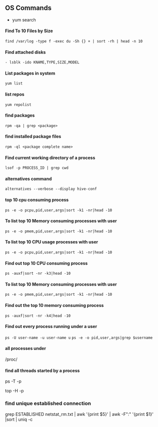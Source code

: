 ## OS Commands
* yum search

#### Find To 10 Files by Size
`find /var/log -type f -exec du -Sh {} + | sort -rh | head -n 10`

#### Find attached disks
`- lsblk -ido KNAME,TYPE,SIZE,MODEL`

#### List packages in system
`yum list`

#### list repos
`yum repolist`

#### find packages
`rpm -qa | grep <package>`

#### find installed package files
`rpm -ql <package complete name>`

#### Find current working directory of a process
`lsof -p PROCESS_ID | grep cwd`

#### alternatives command
`alternatives --verbose --display hive-conf`

#### top 10 cpu consuming process
`ps -e -o pcpu,pid,user,args|sort -k1 -nr|head -10`

#### To list top 10 Memory consuming processes with user
`ps -e -o pmem,pid,user,args|sort -k1 -nr|head -10`

#### To list top 10 CPU usage processes with user
`ps -e -o pcpu,pid,user,args|sort -k1 -nr|head -10`
#### Find out top 10 CPU consuming process
`ps -auxf|sort -nr -k3|head -10`
#### To list top 10 Memory consuming processes with user
`ps -e -o pmem,pid,user,args|sort -k1 -nr|head -10`
#### Find out the top 10 memory consuming process
`ps -auxf|sort -nr -k4|head -10`
#### Find out every process running under a user
`ps -U user-name -u user-name u`
`ps -e -o pid,user,args|grep $username`

#### all processes under
/proc/<pid>

#### find all threads started by a process
ps -T -p <PID>

top -H -p <PID>
  
### find unique established connection  

 grep ESTABLISHED netstat_rm.txt  | awk '{print $5}' | awk -F":" '{print $1}' |sort | uniq -c

  
